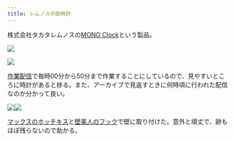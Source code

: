 ```yaml
---
title: レムノスの掛時計
---
```

株式会社タカタレムノスの[MONO Clock](https://www.amazon.co.jp/dp/B004UIT8BK)という製品。

![](https://lh5.googleusercontent.com/D4JqD__WSuunSM4lhHIpB6dLJMUAVVYOrZog0K0FzvHSmiBm9_9UPZ0gKstCDPZ5M9eHGD4hDVj4rF8SuqqekosmXMX-AR5Dx2NOv0jQwXICflQi6wYXmhCIe7uS6xFZrg-VcfYEZk46A5fNoRTs5yeryA-0bWjTpX5HM8tSo8h8hqzyhcSzI0KYNxwU)

![](https://lh4.googleusercontent.com/a1Ch1FhaUOk1WNblhZOL75IZnG7AdJ7V2QmGGbMlOPNej0xucENTS2YnfNPTdi_HmgfWAywfpDUVyxFMJhDXoF2rv8NaJ--rr2DbqX9pOVQkYs1U8_p40zOBWTPYhFtt4pYb9W_gZo2_vk-n7u1jt_vNarL7Uya1pw1-8SsCXFoRtuleEx0_P0Ii4fjt)

[作業配信](https://www.youtube.com/channel/UC5s-KpSDGzxWPWNv94PnJHw)で毎時00分から50分まで作業することにしているので、見やすいところに時計があると捗る。また、アーカイブで見返すときに何時頃に行われた配信なのか分かって良い。

![](https://lh4.googleusercontent.com/HOv7TjlPAsTpF8KtfYkiVEz9pt1J61eTNJ7GPmBw2y81FUoBIF8jxV8HvVq0-IsxWkLLrescCufTy0MQ6IaPrwaFBmULvSwJrTs-rzkdeT8T8gm1J62ch3dJAOycTchFMzQexgGSFCnBCvdJNTfH31JMCdIizmEVHjj3zP6cP0nHPsei3UPEn6icU0wf)![](https://lh4.googleusercontent.com/cH-C_QM66X-CAKilGwRlYVJyZaLPC5BdwmvMc-9olZ_uGHQUybHBjA47bXhTeWDhlAUeNSVpSFW6_YM_WfauEAfLCO2ubZau7lP6XuV97QSnV1HHyRs1-Nb0fyTkwbLX19e9yfYxoiyXk6ii9tqdnacvphB-SfyPAbkwACGel7XQahV0y5HLBghWpcol)

[マックスのホッチキス](https://www.amazon.co.jp/dp/B000O9WRWG)と[壁美人のフック](https://www.amazon.co.jp/dp/B00CU78TDG)で壁に取り付けた。意外と頑丈で、跡もほぼ残らないので助かる。
